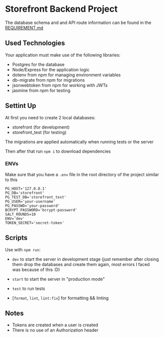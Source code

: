 # Storefront Backend Project

The database schema and and API route information can be found in the [REQUIREMENT.md](./REQUIREMENTS.md)

## Used Technologies
Your application must make use of the following libraries:
- Postgres for the database
- Node/Express for the application logic
- dotenv from npm for managing environment variables
- db-migrate from npm for migrations
- jsonwebtoken from npm for working with JWTs
- jasmine from npm for testing

## Settint Up

At first you need to create 2 local databases:

- storefront (for development)
- storefront_test (for testing)

The migrations are applied automatically when running tests or the server

Then after that run `npm i` to download dependencies

### ENVs

Make sure that you have a `.env` file in the root directory of the project similar to this

```env
PG_HOST='127.0.0.1'
PG_DB='storefront'
PG_TEST_DB='storefront_test'
PG_USER='your-username'
PG_PASSWD='your-password'
BCRYPT_PASSWORD='bcrypt-password'
SALT_ROUNDS=10
ENV='dev'
TOKEN_SECRET='secret-token'
```

## Scripts

Use with `npm run`:

- `dev` to start the server in development stage (just remember after closing them drop the databases and create them again, most errors I faced was because of this :D)

- `start` to start the server in "production mode"

- `test` to run tests

- [`format`, `lint`, `lint:fix`] for formatting && linting

## Notes

- Tokens are created when a user is created
- There is no use of an Authorization header
